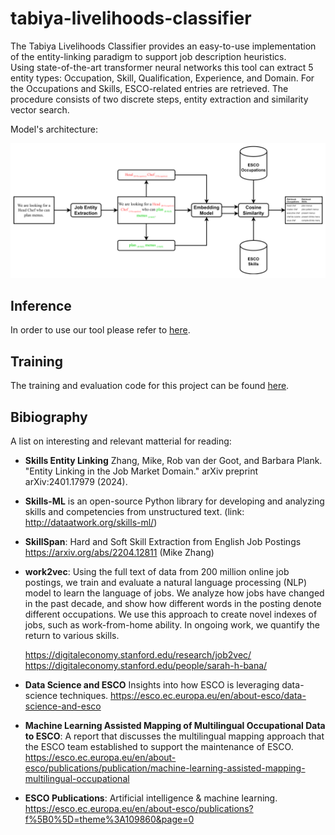 # tabiya-livelihoods-classifier
The Tabiya Livelihoods Classifier provides an easy-to-use implementation of the entity-linking paradigm to support job description heuristics.  
Using state-of-the-art transformer neural networks this tool can extract 5 entity types: Occupation, Skill, Qualification, Experience, and Domain. For the Occupations and Skills,  ESCO-related entries are retrieved.  The procedure consists of two discrete steps, entity extraction and similarity vector search.

Model's architecture:

![](./pics/entity_linker.png)
## Inference
In order to use our tool please refer to [here](./inference).

## Training
The training and evaluation code for this project can be found [here](./train).

## Bibiography 

A list on interesting and relevant matterial for reading:

* **Skills Entity Linking** Zhang, Mike, Rob van der Goot, and Barbara Plank. "Entity Linking in the Job Market Domain." arXiv preprint arXiv:2401.17979 (2024). 
* **Skills-ML** is an open-source Python library for developing and analyzing skills and competencies from unstructured text. (link: http://dataatwork.org/skills-ml/)   
* **SkillSpan**: Hard and Soft Skill Extraction from English Job Postings https://arxiv.org/abs/2204.12811 (Mike Zhang)
* **work2vec**: Using the full text of data from 200 million online job postings, we train and evaluate a natural language processing (NLP) model to learn the language of jobs. We analyze how jobs have changed in the past decade, and show how different words in the posting denote different occupations. We use this approach to create novel indexes of jobs, such as work-from-home ability. In ongoing work, we quantify the return to various skills. 
  
  https://digitaleconomy.stanford.edu/research/job2vec/
  https://digitaleconomy.stanford.edu/people/sarah-h-bana/
* **Data Science and ESCO** Insights into how ESCO is leveraging data-science techniques. https://esco.ec.europa.eu/en/about-esco/data-science-and-esco  
* **Machine Learning Assisted Mapping of Multilingual Occupational Data to ESCO**: A report that discusses the multilingual mapping
approach that the ESCO team established to support the maintenance of ESCO.  https://esco.ec.europa.eu/en/about-esco/publications/publication/machine-learning-assisted-mapping-multilingual-occupational
* **ESCO Publications**: Artificial intelligence & machine learning. https://esco.ec.europa.eu/en/about-esco/publications?f%5B0%5D=theme%3A109860&page=0  